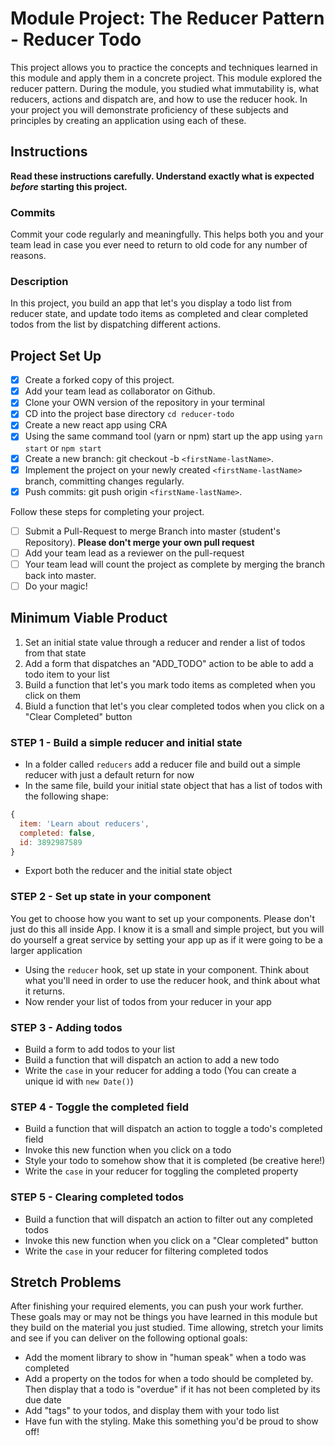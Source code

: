 # Module Project: The Reducer Pattern - Reducer Todo

This project allows you to practice the concepts and techniques learned in this module and apply them in a concrete project. This module explored the reducer pattern. During the module, you studied what immutability is, what reducers, actions and dispatch are, and how to use the reducer hook. In your project you will demonstrate proficiency of these subjects and principles by creating an application using each of these.

## Instructions

**Read these instructions carefully. Understand exactly what is expected _before_ starting this project.**

### Commits

Commit your code regularly and meaningfully. This helps both you and your team lead in case you ever need to return to old code for any number of reasons.

### Description

In this project, you build an app that let's you display a todo list from reducer state, and update todo items as completed and clear completed todos from the list by dispatching different actions.

## Project Set Up

- [X] Create a forked copy of this project.
- [X] Add your team lead as collaborator on Github.
- [X] Clone your OWN version of the repository in your terminal
- [X] CD into the project base directory `cd reducer-todo`
- [X] Create a new react app using CRA
- [X] Using the same command tool (yarn or npm) start up the app using `yarn start` or `npm start`
- [X] Create a new branch: git checkout -b `<firstName-lastName>`.
- [X] Implement the project on your newly created `<firstName-lastName>` branch, committing changes regularly.
- [X] Push commits: git push origin `<firstName-lastName>`.

Follow these steps for completing your project.

- [ ] Submit a Pull-Request to merge <firstName-lastName> Branch into master (student's Repository). **Please don't merge your own pull request**
- [ ] Add your team lead as a reviewer on the pull-request
- [ ] Your team lead will count the project as complete by merging the branch back into master.
- [ ] Do your magic!

## Minimum Viable Product

1. Set an initial state value through a reducer and render a list of todos from that state
1. Add a form that dispatches an "ADD_TODO" action to be able to add a todo item to your list
1. Build a function that let's you mark todo items as completed when you click on them
1. Biuld a function that let's you clear completed todos when you click on a "Clear Completed" button

### STEP 1 - Build a simple reducer and initial state

- In a folder called `reducers` add a reducer file and build out a simple reducer with just a default return for now
- In the same file, build your initial state object that has a list of todos with the following shape:

```js
{
  item: 'Learn about reducers',
  completed: false,
  id: 3892987589
}
```

- Export both the reducer and the initial state object

### STEP 2 - Set up state in your component

You get to choose how you want to set up your components. Please don't just do this all inside App. I know it is a small and simple project, but you will do yourself a great service by setting your app up as if it were going to be a larger application

- Using the `reducer` hook, set up state in your component. Think about what you'll need in order to use the reducer hook, and think about what it returns.
- Now render your list of todos from your reducer in your app

### STEP 3 - Adding todos

- Build a form to add todos to your list
- Build a function that will dispatch an action to add a new todo
- Write the `case` in your reducer for adding a todo (You can create a unique id with `new Date()`)

### STEP 4 - Toggle the completed field

- Build a function that will dispatch an action to toggle a todo's completed field
- Invoke this new function when you click on a todo
- Style your todo to somehow show that it is completed (be creative here!)
- Write the `case` in your reducer for toggling the completed property

### STEP 5 - Clearing completed todos

- Build a function that will dispatch an action to filter out any completed todos
- Invoke this new function when you click on a "Clear completed" button
- Write the `case` in your reducer for filtering completed todos

## Stretch Problems

After finishing your required elements, you can push your work further. These goals may or may not be things you have learned in this module but they build on the material you just studied. Time allowing, stretch your limits and see if you can deliver on the following optional goals:

- Add the moment library to show in "human speak" when a todo was completed
- Add a property on the todos for when a todo should be completed by. Then display that a todo is "overdue" if it has not been completed by its due date
- Add "tags" to your todos, and display them with your todo list
- Have fun with the styling. Make this something you'd be proud to show off!
